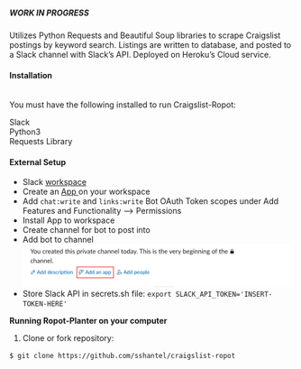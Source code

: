 <h5> WORK IN PROGRESS </h5>

Utilizes Python Requests and Beautiful Soup libraries to scrape Craigslist postings by keyword search. Listings are written to database, and posted to a Slack channel with Slack’s API. Deployed on Heroku’s Cloud service.

<h4> Installation </h4>
<br>
You must have the following installed to run Craigslist-Ropot:
  
Slack 
<br>
Python3 
<br>
Requests Library 
<br>
 
 <h4> External Setup </h4>
 
* Slack <a href="https://slack.com/create#email"> workspace </a> 
* Create an <a href= "https://api.slack.com/apps"> App </a> on your workspace  
* Add `chat:write` and `links:write` Bot OAuth Token scopes under Add Features and Functionality --> Permissions
* Install App to workspace
* Create channel for bot to post into
* Add bot to channel
![](static/images/add_app_slack.png "add_app_slack.png")
* Store Slack API in secrets.sh file:
```export SLACK_API_TOKEN='INSERT-TOKEN-HERE'```

<b> Running Ropot-Planter on your computer </b>

1. Clone or fork repository:

```
$ git clone https://github.com/sshantel/craigslist-ropot
```


 
